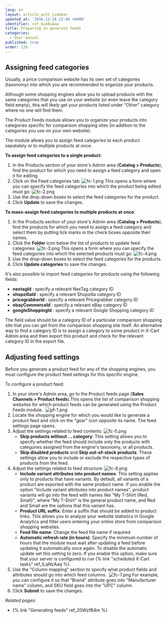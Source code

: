 ```yaml
---
lang: en
layout: article_with_sidebar
updated_at: '2016-12-28 22:46 +0400'
identifier: ref_Gie0uAaw
title: Preparing to generate feeds
categories:
  - User manual
published: true
order: 120
---
```



## Assigning feed categories

Usually, a price comparison website has its own set of categories (taxonomy) into which you are recommended to organize your products.

Although some shopping engines allow you to upload products with the same categories that you use on your website (or even leave the category field empty), this will likely get your products listed under "Other" category where no one will find them.

The Product Feeds module allows you to organize your products into categories specific for comparison shopping sites (in addition to the categories you use on your own website).

The module allows you to assign feed categories to each product sepatately or to multiple products at once.

**To assign feed categories to a single product**:

1.  In the Products section of your store's Admin area (**Catalog > Products**), find the product for which you need to assign a feed category and open it for editing.
2.  Click on the Feed categories tab:
    ![fc-1.png]({{site.baseurl}}/attachments/ref_Gie0uAaw/fc-1.png)
    This opens a form where you can specify the feed categories into which the product being edited must go:
    ![fc-2.png]({{site.baseurl}}/attachments/ref_Gie0uAaw/fc-2.png)
3.  Use the drop-down boxes to select the feed categories for the product.
4.  Click **Update** to save the changes.

**To mass-assign feed categories to multiple products at once**:

1.  In the Products section of your store's Admin area (**Catalog > Products**), find the products for which you need to assign a feed category and select them by putting tick marks in the check boxes opposite their names.
2.  Click the **Folder** icon below the list of products to update feed categories:
    ![fc-3.png]({{site.baseurl}}/attachments/ref_Gie0uAaw/fc-3.png)
    This opens a form where you can specify the feed categories into which the selected products must go:
    ![fc-4.png]({{site.baseurl}}/attachments/ref_Gie0uAaw/fc-4.png)
3.  Use the drop-down boxes to select the feed categories for the products.
4.  Click **Update categories** to save the changes.

It's also possible to import feed categories for products using the following fields:

* **nextagId** : specify a relevant NexTag category ID
* **shopzillaId** : specify a relevant Shopzilla category ID
* **pricegrabberId** : specify a relevant Pricegrabber category ID
* **ebayCommerceId** : specify a relevant eBay category ID
* **googleShoppingId** : specify a relevant Google Shopping category ID
       
The field value should be a category ID of a particular comparison shopping site that you can get from the comparison shopping site itself. An alternative way to find a category ID is to assign a category to some product in X-Cart Admin area and then export this product and check for the relevant category ID in the export file.

## Adjusting feed settings

Before you generate a product feed for any of the shopping engines, you must configure the product feed settings for this specific engine.

To configure a product feed:

1.  In your store's Admin area, go to the Product feeds page (**Sales Channels > Product feeds**).This opens the list of comparison shopping websites for which product feeds can be generated using the Product Feeds module. 
    ![pf-1.png]({{site.baseurl}}/attachments/ref_Gie0uAaw/pf-1.png)
2.  Locate the shopping engine for which you would like to generate a product feed and click on the "gear" icon opposite its name. The feed settings page opens.
3.  Adjust the settings related to feed contents:
    ![fc-5.png]({{site.baseurl}}/attachments/ref_Gie0uAaw/fc-5.png)
    *   **Skip products without ... category**: This setting allows you to specify whether the feed should include only the products with categories assigned from the engine's taxonomy, or all products.
    *   **Skip disabled products** and **Skip out-of-stock products**: These settings allow you to include or exclude the respective types of products from the feed.
4.  Adjust the settings related to feed structure:
    ![fc-6.png]({{site.baseurl}}/attachments/ref_Gie0uAaw/fc-6.png)
    *   **Include variant attributes into product names**: This setting applies only to products that have variants. By default, all variants of a product are exported with the same product name. If you enable the option "Include variant attributes into product names", product variants will go into the feed with names like "My T-Shirt (Red, Small)", where "My T-Shirt" is the general product name, and Red and Small are the options that this variant has.
    *   **Product URL suffix**: Enter a suffix that should be added to product links. This allows you to analyze your website statistics in Google Analytics and filter users entering your online store from comparison shopping websites.
    * **Feed file name**: Change the feed file name if required
    * **Automatic refresh rate (in hours)**: Specify the minimum number of hours that the module must wait after updating a feed before updating it automatically once again. To disable the automatic update set this setting to zero. If you enable this option, make sure that your server is configured to run {% link "scheduled X-Cart tasks" ref_lLqNzAaq %}.
5.  Use the "Column mapping" section to specify what product fields and attributes should go into which feed columns. 
    ![fc-7.png]({{site.baseurl}}/attachments/ref_Gie0uAaw/fc-7.png)
    For example, you can configure it so that "Brand" attribute goes into "Manufacturer name" column, and SKU field goes into the "UPC" column.
6.  Click **Submit** to save the changes.

_Related pages:_

*   {% link "Generating feeds" ref_20WzfB4m %}
